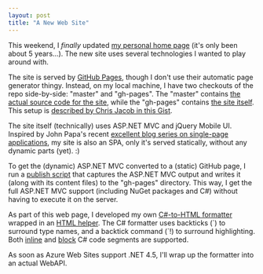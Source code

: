 ```yaml
---
layout: post
title: "A New Web Site"
---
```

This weekend, I _finally_ updated [my personal home page](http://stephencleary.com) (it's only been about 5 years...). The new site uses several technologies I wanted to play around with.

The site is served by [GitHub Pages](http://pages.github.com/), though I don't use their automatic page generator thingy. Instead, on my local machine, I have two checkouts of the repo side-by-side: "master" and "gh-pages". The "master" contains [the actual source code for the site](https://github.com/StephenCleary/stephencleary-dotcom), while the "gh-pages" contains [the site itself](https://github.com/StephenCleary/stephencleary-dotcom/tree/gh-pages). This setup is [described by Chris Jacob in this Gist](https://gist.github.com/833223).

The site itself (technically) uses ASP.NET MVC and jQuery Mobile UI. Inspired by John Papa's recent [excellent blog series on single-page applications](http://johnpapa.net/spapost10), my site is also an SPA, only it's served statically, without any dynamic parts (yet). :)

To get the (dynamic) ASP.NET MVC converted to a (static) GitHub page, I run a [publish script](https://github.com/StephenCleary/stephencleary-dotcom/blob/master/Publish.ps1) that captures the ASP.NET MVC output and writes it (along with its content files) to the "gh-pages" directory. This way, I get the full ASP.NET MVC support (including NuGet packages and C#) without having to execute it on the server.

As part of this web page, I developed my own [C#-to-HTML formatter](https://github.com/StephenCleary/stephencleary-dotcom/blob/master/Api/Api/Business/CSharpFormatter.cs) wrapped in an [HTML helper](https://github.com/StephenCleary/stephencleary-dotcom/blob/master/StephenCleary.com/Helpers/CSharpHtmlHelper.cs). The C# formatter uses backticks (\`) to surround type names, and a backtick command (\`!) to surround highlighting. Both [inline](https://github.com/StephenCleary/stephencleary-dotcom/blob/master/StephenCleary.com/Views/Home/Index.cshtml#L58) and [block](https://github.com/StephenCleary/stephencleary-dotcom/blob/master/StephenCleary.com/Views/Home/Index.cshtml#L234) C# code segments are supported.

As soon as Azure Web Sites support .NET 4.5, I'll wrap up the formatter into an actual WebAPI.

